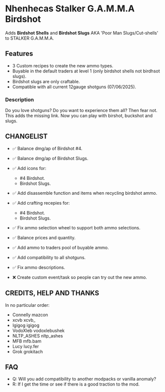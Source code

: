 # Nhenhecas Stalker G.A.M.M.A Birdshot
Adds **Birdshot Shells** and **Birdshot Slugs** AKA 'Poor Man Slugs/Cut-shells' to STALKER G.A.M.M.A.
## Features
- 3 Custom recipes to create the new ammo types.
- Buyable in the default traders at level 1 (only birdshot shells not birdhsot slugs).
- Birdshot slugs are only craftable.
- Compatible with all current 12gauge shotguns (07/06/2025).

### Description
Do you love shotguns? Do you want to experience them all? Then fear not. This adds the missing link.
Now you can play with birshot, buckshot and slugs.

## CHANGELIST
- ✅ Balance dmg/ap of Birdshot #4.

- ✅ Balance dmg/ap of Birdshot Slugs.

- ✅ Add icons for:
  - #4 Birdshot. 
  - Birdshot Slugs. 

- ✅ Add disassemble function and items when recycling birdshot ammo.

- ✅ Add crafting recepies for:
  - #4 Birdshot.
  - Birdshot Slugs.

- ✅ Fix ammo selection wheel to support both ammo selections.

- ✅ Balance prices and quantity.

- ✅ Add ammo to traders pool of buyable ammo.

- ✅ Add compatibility to all shotguns.

- ✅ Fix ammo descriptions.

- ❌ Create custom event/task so people can try out the new ammo.

## CREDITS, HELP AND THANKS
In no particular order:
- Connelly mazcon
- xcvb xcvb_
- Igigog igigog
- VodoXleb vodoxlebushek
- NLTP_ASHES nltp_ashes
- MFB mfb.bam
- Lucy lucy.fer
- Grok grokitach

## FAQ
- Q: Will you add compatibility to another modpacks or vanilla anomaly?
- R: If I get the time or see if there is a good traction to the mod.
